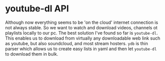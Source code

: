 youtube-dl API
==============

Although now everything seems to be 'on the cloud' internet connection is not always
stable. So we want to watch and download videos, channels ot playlists locally to our pc.
The best solution I've found so far is `youtube-dl`. This enables us to download from
virtually any downloadable web link such as youtube, but also soundcloud, and most stream
hosters. `ydb` is thin parser which allows us to create easy lists in yaml and then let
`youtube-dl` to download them in bulk.
